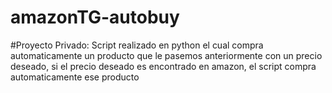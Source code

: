 # amazonTG-autobuy
#Proyecto Privado:
Script realizado en python el cual compra automaticamente un producto que le pasemos anteriormente con un precio deseado,
si el precio deseado es encontrado en amazon, el script compra automaticamente ese producto
